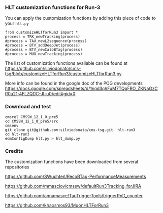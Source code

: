 ### HLT customization functions for Run-3

You can apply the customization functions by adding this piece of code to your `hlt.py`
```
from customizeHLTforRun3 import *
process = TRK_newTracking(process)
#process = TAU_newL2sequence(process)
#process = BTV_addDeepJet(process)
#process = BTV_newCaloBTag(process)
#process = MUO_newTracking(process)
```

The list of customization functions available can be found at https://github.com/silviodonato/cms-tsg/blob/customizeHLTforRun3/customizeHLTforRun3.py

More info can be found in the google doc of the POG developments https://docs.google.com/spreadsheets/d/1nqd3qhFuM7TQgFRO_ZKNaGzCR0a21r4FLZQDC-JI-u0/edit#gid=0 

### Download and test

```
cmsrel CMSSW_12_1_0_pre5
cd CMSSW_12_1_0_pre5/src
cmsenv
git clone git@github.com:silviodonato/cms-tsg.git  hlt-run3
cd hlt-run3
edmConfigDump hlt.py > hlt_dump.py
```


### Credits

The customization functions have been downloaded from several repositories

https://github.com/SWuchterl/RecoBTag-PerformanceMeasurements

https://github.com/mmasciov/cmssw/defaultRun3Tracking_forJIRA

https://github.com/annamasce/TauTriggerTools/triggerRnD_counter

https://github.com/khaosmos93/MuonHLTForRun3

